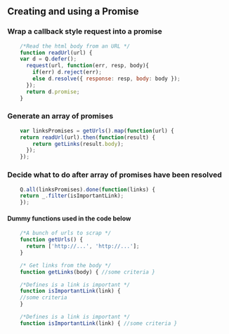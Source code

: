 ## Creating and using a Promise
### Wrap a callback style request into a promise
```javascript
	/*Read the html body from an URL */
	function readUrl(url) {
  	var d = Q.defer();
	  request(url, function(err, resp, body){
	    if(err) d.reject(err);
	    else d.resolve({ response: resp, body: body });
	  });
	  return d.promise;
	}
```
### Generate an array of promises
```javascript
	var linksPromises = getUrls().map(function(url) {
  	return readUrl(url).then(function(result) {
    	return getLinks(result.body);
	  });
	});
```
### Decide what to do after array of promises have been resolved
```javascript
	Q.all(linksPromises).done(function(links) {
  	return _.filter(isImportantLink);
	});
```

#### Dummy functions used in the code below
```javascript
	/*A bunch of urls to scrap */
	function getUrls() {
	  return ['http://...', 'http://...'];
	}

	/* Get links from the body */
	function getLinks(body) { //some criteria }

	/*Defines is a link is important */
	function isImportantLink(link) {
  	//some criteria
	}

	/*Defines is a link is important */
	function isImportantLink(link) { //some criteria }
```

